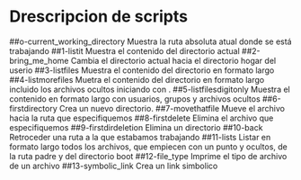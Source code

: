 # Drescripcion de scripts
##o-current_working_directory
Muestra la ruta absoluta atual donde se está trabajando
##1-listit
Muestra el contenido del directorio actual
##2-bring_me_home
Cambia el directorio actual hacia el directorio hogar del userio
##3-listfiles
Muestra el contenido del directorio en formato largo
##4-listmorefiles
Muetra el contenido del directorio en formato largo incluido los archivos ocultos iniciando con .
##5-listfilesdigitonly
Muestra el contenido en formato largo con usuarios, grupos y archivos ocultos
##6-firstdirectory
Crea un nuevo directorio.
##7-movethatfile
Mueve el archivo hacia la ruta que especifiquemos
##8-firstdelete
Elimina el archivo que especifiquemos
##9-firstdirdeletion
Elimina un directorio
##10-back
Retroceder una ruta a la que estabamos trabajando
##11-lists
Listar en formato largo todos los archivos, que empiecen con un punto y ocultos, de la ruta padre y del directorio boot
##12-file_type
Imprime el tipo de archivo de un archivo
##13-symbolic_link
Crea un link simbolico

